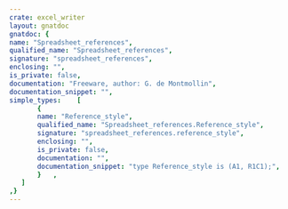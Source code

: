 ```yaml
---
crate: excel_writer
layout: gnatdoc
gnatdoc: {
name: "Spreadsheet_references",
qualified_name: "Spreadsheet_references",
signature: "spreadsheet_references",
enclosing: "",
is_private: false,
documentation: "Freeware, author: G. de Montmollin",
documentation_snippet: "",
simple_types:    [
       {
       name: "Reference_style",
       qualified_name: "Spreadsheet_references.Reference_style",
       signature: "spreadsheet_references.reference_style",
       enclosing: "",
       is_private: false,
       documentation: "",
       documentation_snippet: "type Reference_style is (A1, R1C1);",
       }   ,
   ]
,}
---
```

